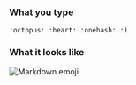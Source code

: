 ### What you type

```
:octopus: :heart: :onehash: :)
```

### What it looks like

![Markdown emoji](/static/images/help/markdown-emoji.png)
